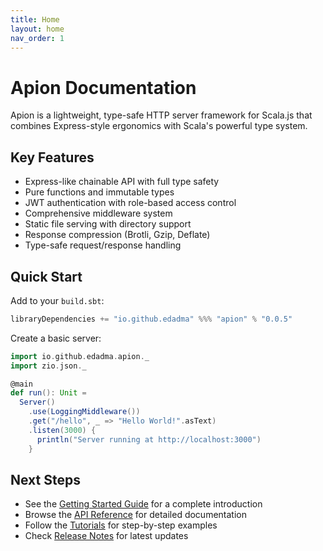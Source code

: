```yaml
---
title: Home
layout: home
nav_order: 1
---
```


# Apion Documentation

Apion is a lightweight, type-safe HTTP server framework for Scala.js that combines Express-style ergonomics with Scala's powerful type system.

## Key Features

- Express-like chainable API with full type safety
- Pure functions and immutable types
- JWT authentication with role-based access control
- Comprehensive middleware system
- Static file serving with directory support
- Response compression (Brotli, Gzip, Deflate)
- Type-safe request/response handling

## Quick Start

Add to your `build.sbt`:
```scala
libraryDependencies += "io.github.edadma" %%% "apion" % "0.0.5"
```

Create a basic server:
```scala
import io.github.edadma.apion._
import zio.json._

@main
def run(): Unit =
  Server()
    .use(LoggingMiddleware())
    .get("/hello", _ => "Hello World!".asText)
    .listen(3000) {
      println("Server running at http://localhost:3000")
    }
```

## Next Steps

- See the [Getting Started Guide](guides/getting-started) for a complete introduction
- Browse the [API Reference](api) for detailed documentation
- Follow the [Tutorials](tutorials) for step-by-step examples
- Check [Release Notes](releases) for latest updates
